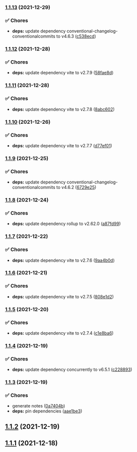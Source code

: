 ### [1.1.13](https://github.com/lbenie/ts-jest-mock/compare/v1.1.12...v1.1.13) (2021-12-29)


### :white_check_mark: Chores

* **deps:** update dependency conventional-changelog-conventionalcommits to v4.6.3 ([c538ecd](https://github.com/lbenie/ts-jest-mock/commit/c538ecd5b294a0afed03f5f3c559a7a8ce83d969))

### [1.1.12](https://github.com/lbenie/ts-jest-mock/compare/v1.1.11...v1.1.12) (2021-12-28)


### :white_check_mark: Chores

* **deps:** update dependency vite to v2.7.9 ([58fae8d](https://github.com/lbenie/ts-jest-mock/commit/58fae8da139df4f2177692465fafdcb8e09a12ac))

### [1.1.11](https://github.com/lbenie/ts-jest-mock/compare/v1.1.10...v1.1.11) (2021-12-28)


### :white_check_mark: Chores

* **deps:** update dependency vite to v2.7.8 ([8abc602](https://github.com/lbenie/ts-jest-mock/commit/8abc602c8831525d0b6ee5827de5d03b65837b53))

### [1.1.10](https://github.com/lbenie/ts-jest-mock/compare/v1.1.9...v1.1.10) (2021-12-26)


### :white_check_mark: Chores

* **deps:** update dependency vite to v2.7.7 ([d77ef01](https://github.com/lbenie/ts-jest-mock/commit/d77ef0168fcf9763a37be745d954b9b31338146e))

### [1.1.9](https://github.com/lbenie/ts-jest-mock/compare/v1.1.8...v1.1.9) (2021-12-25)


### :white_check_mark: Chores

* **deps:** update dependency conventional-changelog-conventionalcommits to v4.6.2 ([6729e25](https://github.com/lbenie/ts-jest-mock/commit/6729e25f0258ae48c62b0d17bb821b6f92929575))

### [1.1.8](https://github.com/lbenie/ts-jest-mock/compare/v1.1.7...v1.1.8) (2021-12-24)


### :white_check_mark: Chores

* **deps:** update dependency rollup to v2.62.0 ([a87fd99](https://github.com/lbenie/ts-jest-mock/commit/a87fd9911abbe92d7f23b5b69beef1182af42312))

### [1.1.7](https://github.com/lbenie/ts-jest-mock/compare/v1.1.6...v1.1.7) (2021-12-22)


### :white_check_mark: Chores

* **deps:** update dependency vite to v2.7.6 ([9aa4b0d](https://github.com/lbenie/ts-jest-mock/commit/9aa4b0da8383541e2745d7ebf704d3e6b2cb419f))

### [1.1.6](https://github.com/lbenie/ts-jest-mock/compare/v1.1.5...v1.1.6) (2021-12-21)


### :white_check_mark: Chores

* **deps:** update dependency vite to v2.7.5 ([808e1d2](https://github.com/lbenie/ts-jest-mock/commit/808e1d2eda8bd26aa4314d0c429f1b2e893f8b13))

### [1.1.5](https://github.com/lbenie/ts-jest-mock/compare/v1.1.4...v1.1.5) (2021-12-20)


### :white_check_mark: Chores

* **deps:** update dependency vite to v2.7.4 ([c1e8ba6](https://github.com/lbenie/ts-jest-mock/commit/c1e8ba629c1d3a31a696de5f34204fa88074e3c7))

### [1.1.4](https://github.com/lbenie/ts-jest-mock/compare/v1.1.3...v1.1.4) (2021-12-19)


### :white_check_mark: Chores

* **deps:** update dependency concurrently to v6.5.1 ([c228893](https://github.com/lbenie/ts-jest-mock/commit/c2288933e3f3fc2cdc8110000078c0dfe1787139))

### [1.1.3](https://github.com/lbenie/ts-jest-mock/compare/v1.1.2...v1.1.3) (2021-12-19)


### :white_check_mark: Chores

* generate notes ([0a7404b](https://github.com/lbenie/ts-jest-mock/commit/0a7404b42a779f648a7974e0cfa5d864173ee526))
* **deps:** pin dependencies ([aae1be3](https://github.com/lbenie/ts-jest-mock/commit/aae1be3195d6afa47a6b30eb0b6c451705b189a8))

## [1.1.2](https://github.com/lbenie/ts-jest-mock/compare/v1.1.1...v1.1.2) (2021-12-19)

## [1.1.1](https://github.com/lbenie/ts-jest-mock/compare/v1.1.0...v1.1.1) (2021-12-18)
